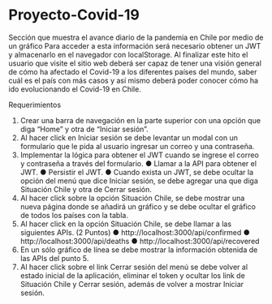 # Proyecto-Covid-19
Sección que muestra el avance diario de la pandemia en Chile por medio de un gráfico
Para acceder a esta información será necesario obtener un JWT y
almacenarlo en el navegador con localStorage. Al finalizar este hito el usuario que visite el
sitio web deberá ser capaz de tener una visión general de cómo ha afectado el Covid-19 a
los diferentes países del mundo, saber cuál es el país con más casos y así mismo deberá
poder conocer cómo ha ido evolucionando el Covid-19 en Chile.

Requerimientos
1. Crear una barra de navegación en la parte superior con una opción que diga “Home”
y otra de “Iniciar sesión”.
2. Al hacer click en Iniciar sesión se debe levantar un modal con un formulario que le
pida al usuario ingresar un correo y una contraseña. 
3. Implementar la lógica para obtener el JWT cuando se ingrese el correo y contraseña
a través del formulario. 
● Llamar a la API para obtener el JWT.
● Persistir el JWT.
● Cuando exista un JWT, se debe ocultar la opción del menú que dice Iniciar
sesión, se debe agregar una que diga Situación Chile y otra de Cerrar sesión.
4. Al hacer click sobre la opción Situación Chile, se debe mostrar una nueva página
donde se añadirá un gráfico y se debe ocultar el gráfico de todos los países con la
tabla. 
5. Al hacer click en la opción Situación Chile, se debe llamar a las siguientes APIs.
(2 Puntos)
● http://localhost:3000/api/confirmed
● http://localhost:3000/api/deaths
● http://localhost:3000/api/recovered
6. En un sólo gráfico de línea se debe mostrar la información obtenida de las APIs del
punto 5. 
7. Al hacer click sobre el link Cerrar sesión del menú se debe volver al estado inicial de
la aplicación, eliminar el token y ocultar los link de Situación Chile y Cerrar sesión,
además de volver a mostrar Iniciar sesión.
